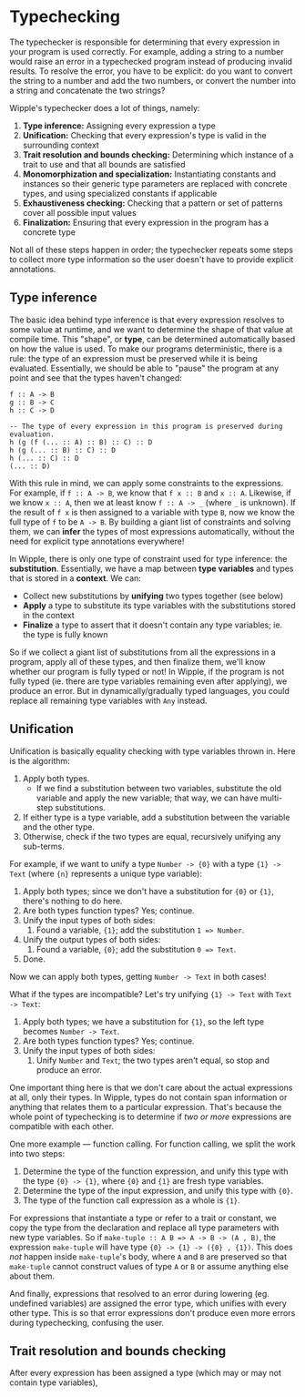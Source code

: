 # Typechecking

The typechecker is responsible for determining that every expression in your program is used correctly. For example, adding a string to a number would raise an error in a typechecked program instead of producing invalid results. To resolve the error, you have to be explicit: do you want to convert the string to a number and add the two numbers, or convert the number into a string and concatenate the two strings?

Wipple's typechecker does a lot of things, namely:

1.  **Type inference:** Assigning every expression a type
2.  **Unification:** Checking that every expression's type is valid in the surrounding context
3.  **Trait resolution and bounds checking:** Determining which instance of a trait to use and that all bounds are satisfied
4.  **Monomorphization and specialization:** Instantiating constants and instances so their generic type parameters are replaced with concrete types, and using specialized constants if applicable
5.  **Exhaustiveness checking:** Checking that a pattern or set of patterns cover all possible input values
6.  **Finalization:** Ensuring that every expression in the program has a concrete type

Not all of these steps happen in order; the typechecker repeats some steps to collect more type information so the user doesn't have to provide explicit annotations.

## Type inference

The basic idea behind type inference is that every expression resolves to some value at runtime, and we want to determine the shape of that value at compile time. This "shape", or **type**, can be determined automatically based on how the value is used. To make our programs deterministic, there is a rule: the type of an expression must be preserved while it is being evaluated. Essentially, we should be able to "pause" the program at any point and see that the types haven't changed:

```wipple
f :: A -> B
g :: B -> C
h :: C -> D

-- The type of every expression in this program is preserved during evaluation.
h (g (f (... :: A) :: B) :: C) :: D
h (g (... :: B) :: C) :: D
h (... :: C) :: D
(... :: D)
```

With this rule in mind, we can apply some constraints to the expressions. For example, if `f :: A -> B`, we know that `f x :: B` and `x :: A`. Likewise, if we know `x :: A`, then we at least know `f :: A -> _` (where `_` is unknown). If the result of `f x` is then assigned to a variable with type `B`, now we know the full type of `f` to be `A -> B`. By building a giant list of constraints and solving them, we can **infer** the types of most expressions automatically, without the need for explicit type annotations everywhere!

In Wipple, there is only one type of constraint used for type inference: the **substitution**. Essentially, we have a map between **type variables** and types that is stored in a **context**. We can:

-   Collect new substitutions by **unifying** two types together (see below)
-   **Apply** a type to substitute its type variables with the substitutions stored in the context
-   **Finalize** a type to assert that it doesn't contain any type variables; ie. the type is fully known

So if we collect a giant list of substitutions from all the expressions in a program, apply all of these types, and then finalize them, we'll know whether our program is fully typed or not! In Wipple, if the program is not fully typed (ie. there are type variables remaining even after applying), we produce an error. But in dynamically/gradually typed languages, you could replace all remaining type variables with `Any` instead.

## Unification

Unification is basically equality checking with type variables thrown in. Here is the algorithm:

1.  Apply both types.
    -   If we find a substitution between two variables, substitute the old variable and apply the new variable; that way, we can have multi-step substitutions.
2.  If either type is a type variable, add a substitution between the variable and the other type.
3.  Otherwise, check if the two types are equal, recursively unifying any sub-terms.

For example, if we want to unify a type `Number -> {0}` with a type `{1} -> Text` (where `{n}` represents a unique type variable):

1.  Apply both types; since we don't have a substitution for `{0}` or `{1}`, there's nothing to do here.
2.  Are both types function types? Yes; continue.
3.  Unify the input types of both sides:
    1.  Found a variable, `{1}`; add the substitution `1 => Number`.
4.  Unify the output types of both sides:
    1.  Found a variable, `{0}`; add the substitution `0 => Text`.
5.  Done.

Now we can apply both types, getting `Number -> Text` in both cases!

What if the types are incompatible? Let's try unifying `{1} -> Text` with `Text -> Text`:

1.  Apply both types; we have a substitution for `{1}`, so the left type becomes `Number -> Text`.
2.  Are both types function types? Yes; continue.
3.  Unify the input types of both sides:
    1.  Unify `Number` and `Text`; the two types aren't equal, so stop and produce an error.

One important thing here is that we don't care about the actual expressions at all, only their types. In Wipple, types do not contain span information or anything that relates them to a particular expression. That's because the whole point of typechecking is to determine if _two or more_ expressions are compatible with each other.

One more example — function calling. For function calling, we split the work into two steps:

1.  Determine the type of the function expression, and unify this type with the type `{0} -> {1}`, where `{0}` and `{1}` are fresh type variables.
2.  Determine the type of the input expression, and unify this type with `{0}`.
3.  The type of the function call expression as a whole is `{1}`.

For expressions that instantiate a type or refer to a trait or constant, we copy the type from the declaration and replace all type parameters with new type variables. So if `make-tuple :: A B => A -> B -> (A , B)`, the expression `make-tuple` will have type `{0} -> {1} -> ({0} , {1})`. This does _not_ happen inside `make-tuple`'s body, where `A` and `B` are preserved so that `make-tuple` cannot construct values of type `A` or `B` or assume anything else about them.

And finally, expressions that resolved to an error during lowering (eg. undefined variables) are assigned the error type, which unifies with every other type. This is so that error expressions don't produce even more errors during typechecking, confusing the user.

## Trait resolution and bounds checking

After every expression has been assigned a type (which may or may not contain type variables),
